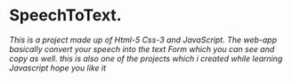 # SpeechToText.
*This is a project made up of Html-5 Css-3 and JavaScript.
The web-app basically convert your speech into the text Form which you can see and copy as well.
this is also one of the projects which i created while learning Javascript hope you like it*
